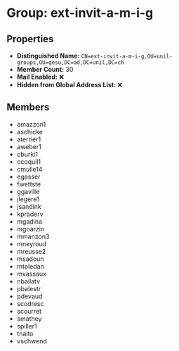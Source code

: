 # Group: ext-invit-a-m-i-g

## Properties

- **Distinguished Name:** `CN=ext-invit-a-m-i-g,OU=unil-groups,OU=gesu,DC=ad,DC=unil,DC=ch`
- **Member Count:** 30
- **Mail Enabled:** ❌
- **Hidden from Global Address List:** ❌

## Members

- amazzon1
- aschicke
- aterrier1
- aweber1
- cburki1
- ccoquil1
- cmulle14
- egasser
- fwettste
- ggaville
- jlegere1
- jsandink
- kpraderv
- mgadina
- mgoarzin
- mmanzon3
- mneyroud
- mreusse2
- msadoun
- mtoledan
- mvassaux
- nbailatv
- pbalestr
- pdevaud
- scodresc
- scourret
- smathey
- spiller1
- tnaito
- vschwend
